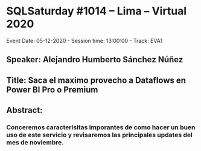# SQLSaturday #1014 – Lima – Virtual 2020
Event Date: 05-12-2020 - Session time: 13:00:00 - Track: EVA1
## Speaker: Alejandro Humberto Sánchez Núñez
## Title: Saca el maximo provecho a Dataflows en Power BI Pro o Premium
## Abstract:
### Conceremos caracterisitas imporantes de como hacer un buen uso de este servicio y revisaremos las principales updates del mes de noviembre.
